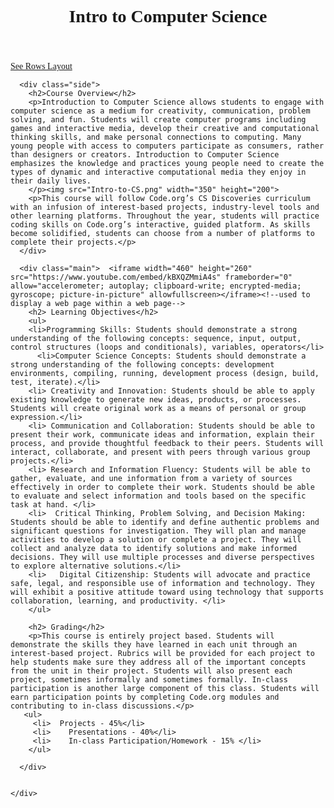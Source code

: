 
<html>
  <head>
    <link rel="stylesheet" href="https://fonts.googleapis.com/css?family=Nunito+Sans">
    <link rel="stylesheet" href="style.css">
    <title>Intro to CS - Syllabus</title>
    <!--defines a title in the browser toolbar, provides a title for the page when it is added to favorites, displays a title for the page in search engine-results-->
    <style>
      body {
        font-family: "Nunito Sans", serif;
      }
    </style>
  </head>

  <body>
    <header>
      <h1>Intro to Computer Science</h1>
    </header>
    <a href="Layout2.html">See Rows Layout</a> 
    <div class="row">
      
      <div class="side">
        <h2>Course Overview</h2>
        <p>Introduction to Computer Science allows students to engage with computer science as a medium for creativity, communication, problem solving, and fun. Students will create computer programs including games and interactive media, develop their creative and computational thinking skills, and make personal connections to computing. Many young people with access to computers participate as consumers, rather than designers or creators. Introduction to Computer Science emphasizes the knowledge and practices young people need to create the types of dynamic and interactive computational media they enjoy in their daily lives. 
        </p><img src="Intro-to-CS.png" width="350" height="200">
        <p>This course will follow Code.org’s CS Discoveries curriculum with an infusion of interest-based projects, industry-level tools and other learning platforms. Throughout the year, students will practice coding skills on Code.org’s interactive, guided platform. As skills become solidified, students can choose from a number of platforms to complete their projects.</p>
      </div>  
      
      <div class="main">  <iframe width="460" height="260" src="https://www.youtube.com/embed/kBXQZMmiA4s" frameborder="0" allow="accelerometer; autoplay; clipboard-write; encrypted-media; gyroscope; picture-in-picture" allowfullscreen></iframe><!--used to display a web page within a web page-->
        <h2> Learning Objectives</h2>
        <ul>
        <li>Programming Skills: Students should demonstrate a strong understanding of the following concepts: sequence, input, output, control structures (loops and conditionals), variables, operators</li>
          <li>Computer Science Concepts: Students should demonstrate a strong understanding of the following concepts: development environments, compiling, running, development process (design, build, test, iterate).</li>
        <li> Creativity and Innovation: Students should be able to apply existing knowledge to generate new ideas, products, or processes. Students will create original work as a means of personal or group expression.</li>
        <li> Communication and Collaboration: Students should be able to present their work, communicate ideas and information, explain their process, and provide thoughtful feedback to their peers. Students will interact, collaborate, and present with peers through various group projects.</li>
        <li> Research and Information Fluency: Students will be able to gather, evaluate, and une information from a variety of sources effectively in order to complete their work. Students should be able to evaluate and select information and tools based on the specific task at hand. </li>
        <li>  Critical Thinking, Problem Solving, and Decision Making: Students should be able to identify and define authentic problems and significant questions for investigation. They will plan and manage activities to develop a solution or complete a project. They will collect and analyze data to identify solutions and make informed decisions. They will use multiple processes and diverse perspectives to explore alternative solutions.</li>
        <li>   Digital Citizenship: Students will advocate and practice safe, legal, and responsible use of information and technology. They will exhibit a positive attitude toward using technology that supports collaboration, learning, and productivity. </li>
        </ul> 
        
        <h2> Grading</h2>
        <p>This course is entirely project based. Students will demonstrate the skills they have learned in each unit through an interest-based project. Rubrics will be provided for each project to help students make sure they address all of the important concepts from the unit in their project. Students will also present each project, sometimes informally and sometimes formally. In-class participation is another large component of this class. Students will earn participation points by completing Code.org modules and contributing to in-class discussions.</p>
       <ul>
         <li>  Projects - 45%</li>
         <li>    Presentations - 40%</li>
         <li>    In-class Participation/Homework - 15% </li>
        </ul>
      
      </div>
     

    </div>

  </body>
</html>
